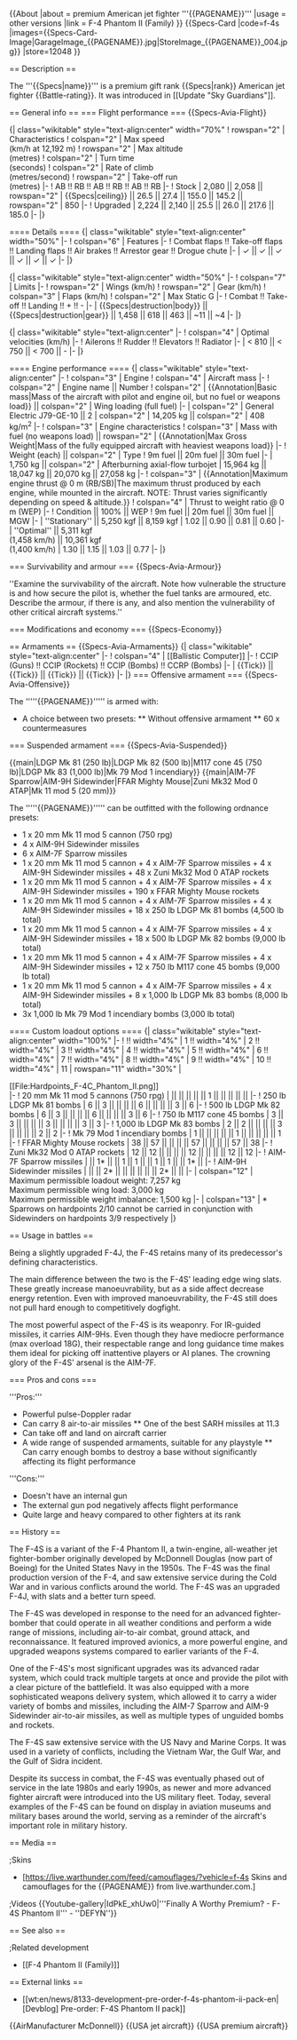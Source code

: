 {{About
|about = premium American jet fighter '''{{PAGENAME}}'''
|usage = other versions
|link = F-4 Phantom II (Family)
}}
{{Specs-Card
|code=f-4s
|images={{Specs-Card-Image|GarageImage_{{PAGENAME}}.jpg|StoreImage_{{PAGENAME}}_004.jpg}}
|store=12048
}}

== Description ==
<!-- ''In the description, the first part should be about the history of and the creation and combat usage of the aircraft, as well as its key features. In the second part, tell the reader about the aircraft in the game. Insert a screenshot of the vehicle, so that if the novice player does not remember the vehicle by name, he will immediately understand what kind of vehicle the article is talking about.'' -->
The '''{{Specs|name}}''' is a premium gift rank {{Specs|rank}} American jet fighter {{Battle-rating}}. It was introduced in [[Update "Sky Guardians"]].

== General info ==
=== Flight performance ===
{{Specs-Avia-Flight}}
<!-- ''Describe how the aircraft behaves in the air. Speed, manoeuvrability, acceleration and allowable loads - these are the most important characteristics of the vehicle.'' -->

{| class="wikitable" style="text-align:center" width="70%"
! rowspan="2" | Characteristics
! colspan="2" | Max speed<br>(km/h at 12,192 m)
! rowspan="2" | Max altitude<br>(metres)
! colspan="2" | Turn time<br>(seconds)
! colspan="2" | Rate of climb<br>(metres/second)
! rowspan="2" | Take-off run<br>(metres)
|-
! AB !! RB !! AB !! RB !! AB !! RB
|-
! Stock
| 2,080 || 2,058 || rowspan="2" | {{Specs|ceiling}} || 26.5 || 27.4 || 155.0 || 145.2 || rowspan="2" | 850
|-
! Upgraded
| 2,224 || 2,140 || 25.5 || 26.0 || 217.6 || 185.0
|-
|}

==== Details ====
{| class="wikitable" style="text-align:center" width="50%"
|-
! colspan="6" | Features
|-
! Combat flaps !! Take-off flaps !! Landing flaps !! Air brakes !! Arrestor gear !! Drogue chute
|-
| ✓ || ✓ || ✓ || ✓ || ✓ || ✓     <!-- ✓ -->
|-
|}

{| class="wikitable" style="text-align:center" width="50%"
|-
! colspan="7" | Limits
|-
! rowspan="2" | Wings (km/h)
! rowspan="2" | Gear (km/h)
! colspan="3" | Flaps (km/h)
! colspan="2" | Max Static G
|-
! Combat !! Take-off !! Landing !! + !! -
|-
| {{Specs|destruction|body}} || {{Specs|destruction|gear}} || 1,458 || 618 || 463 || ~11 || ~4
|-
|}

{| class="wikitable" style="text-align:center"
|-
! colspan="4" | Optimal velocities (km/h)
|-
! Ailerons !! Rudder !! Elevators !! Radiator
|-
| < 810 || < 750 || < 700 || -
|-
|}

==== Engine performance ====
{| class="wikitable" style="text-align:center"
|-
! colspan="3" | Engine
! colspan="4" | Aircraft mass
|-
! colspan="2" | Engine name || Number
! colspan="2" | {{Annotation|Basic mass|Mass of the aircraft with pilot and engine oil, but no fuel or weapons load}} || colspan="2" | Wing loading (full fuel)
|-
| colspan="2" | General Electric J79-GE-10 || 2
| colspan="2" | 14,205 kg || colspan="2" | 408 kg/m<sup>2</sup>
|-
! colspan="3" | Engine characteristics
! colspan="3" | Mass with fuel (no weapons load) || rowspan="2" | {{Annotation|Max Gross<br>Weight|Mass of the fully equipped aircraft with heaviest weapons load}}
|-
! Weight (each) || colspan="2" | Type
! 9m fuel || 20m fuel || 30m fuel
|-
| 1,750 kg || colspan="2" | Afterburning axial-flow turbojet
| 15,964 kg || 18,047 kg || 20,070 kg || 27,058 kg
|-
! colspan="3" | {{Annotation|Maximum engine thrust @ 0 m (RB/SB)|The maximum thrust produced by each engine, while mounted in the aircraft. NOTE: Thrust varies significantly depending on speed & altitude.}}
! colspan="4" | Thrust to weight ratio @ 0 m (WEP)
|-
! Condition || 100% || WEP
! 9m fuel || 20m fuel || 30m fuel || MGW
|-
| ''Stationary'' || 5,250 kgf || 8,159 kgf
| 1.02 || 0.90 || 0.81 || 0.60
|-
| ''Optimal'' || 5,311 kgf<br>(1,458 km/h) || 10,361 kgf<br>(1,400 km/h)
| 1.30 || 1.15 || 1.03 || 0.77
|-
|}

=== Survivability and armour ===
{{Specs-Avia-Armour}}
<!-- ''Examine the survivability of the aircraft. Note how vulnerable the structure is and how secure the pilot is, whether the fuel tanks are armoured, etc. Describe the armour, if there is any, and also mention the vulnerability of other critical aircraft systems.'' -->
''Examine the survivability of the aircraft. Note how vulnerable the structure is and how secure the pilot is, whether the fuel tanks are armoured, etc. Describe the armour, if there is any, and also mention the vulnerability of other critical aircraft systems.''

=== Modifications and economy ===
{{Specs-Economy}}

== Armaments ==
{{Specs-Avia-Armaments}}
{| class="wikitable" style="text-align:center"
|-
! colspan="4" | [[Ballistic Computer]]
|-
! CCIP (Guns) !! CCIP (Rockets) !! CCIP (Bombs) !! CCRP (Bombs)
|-
| {{Tick}} || {{Tick}} || {{Tick}} || {{Tick}}
|-
|}
=== Offensive armament ===
{{Specs-Avia-Offensive}}
<!-- ''Describe the offensive armament of the aircraft, if any. Describe how effective the cannons and machine guns are in a battle, and also what belts or drums are better to use. If there is no offensive weaponry, delete this subsection.'' -->

The '''''{{PAGENAME}}''''' is armed with:

* A choice between two presets:
** Without offensive armament
** 60 x countermeasures

=== Suspended armament ===
{{Specs-Avia-Suspended}}
<!-- ''Describe the aircraft's suspended armament: additional cannons under the wings, bombs, rockets and torpedoes. This section is especially important for bombers and attackers. If there is no suspended weaponry remove this subsection.'' -->
{{main|LDGP Mk 81 (250 lb)|LDGP Mk 82 (500 lb)|M117 cone 45 (750 lb)|LDGP Mk 83 (1,000 lb)|Mk 79 Mod 1 incendiary}}
{{main|AIM-7F Sparrow|AIM-9H Sidewinder|FFAR Mighty Mouse|Zuni Mk32 Mod 0 ATAP|Mk 11 mod 5 (20 mm)}}

The '''''{{PAGENAME}}''''' can be outfitted with the following ordnance presets:

* 1 x 20 mm Mk 11 mod 5 cannon (750 rpg)
* 4 x AIM-9H Sidewinder missiles
* 6 x AIM-7F Sparrow missiles
* 1 x 20 mm Mk 11 mod 5 cannon + 4 x AIM-7F Sparrow missiles + 4 x AIM-9H Sidewinder missiles + 48 x Zuni Mk32 Mod 0 ATAP rockets
* 1 x 20 mm Mk 11 mod 5 cannon + 4 x AIM-7F Sparrow missiles + 4 x AIM-9H Sidewinder missiles + 190 x FFAR Mighty Mouse rockets
* 1 x 20 mm Mk 11 mod 5 cannon + 4 x AIM-7F Sparrow missiles + 4 x AIM-9H Sidewinder missiles + 18 x 250 lb LDGP Mk 81 bombs (4,500 lb total)
* 1 x 20 mm Mk 11 mod 5 cannon + 4 x AIM-7F Sparrow missiles + 4 x AIM-9H Sidewinder missiles + 18 x 500 lb LDGP Mk 82 bombs (9,000 lb total)
* 1 x 20 mm Mk 11 mod 5 cannon + 4 x AIM-7F Sparrow missiles + 4 x AIM-9H Sidewinder missiles + 12 x 750 lb M117 cone 45 bombs (9,000 lb total)
* 1 x 20 mm Mk 11 mod 5 cannon + 4 x AIM-7F Sparrow missiles + 4 x AIM-9H Sidewinder missiles + 8 x 1,000 lb LDGP Mk 83 bombs (8,000 lb total)
* 3x 1,000 lb Mk 79 Mod 1 incendiary bombs (3,000 lb total)

==== Custom loadout options ====
{| class="wikitable" style="text-align:center" width="100%"
|-
! !! width="4%" | 1 !! width="4%" | 2 !! width="4%" | 3 !! width="4%" | 4 !! width="4%" | 5 !! width="4%" | 6 !! width="4%" | 7 !! width="4%" | 8 !! width="4%" | 9 !! width="4%" | 10 !! width="4%" | 11
| rowspan="11" width="30%" | <div class="ttx-image">[[File:Hardpoints_F-4C_Phantom_II.png]]</div>
|-
! 20 mm Mk 11 mod 5 cannons (750 rpg)
| || || || || || 1 || || || || ||
|-
! 250 lb LDGP Mk 81 bombs
| 6 || 3 || || || || 6 || || || || 3 || 6
|-
! 500 lb LDGP Mk 82 bombs
| 6 || 3 || || || || 6 || || || || 3 || 6
|-
! 750 lb M117 cone 45 bombs
| 3 || 3 || || || || 3 || || || || 3 || 3
|-
! 1,000 lb LDGP Mk 83 bombs
| 2 || 2 || || || || 3 || || || || 2 || 2
|-
! Mk 79 Mod 1 incendiary bombs
| 1 || || || || || 1 || || || || || 1
|-
! FFAR Mighty Mouse rockets
| 38 || 57 || || || || 57 || || || || 57 || 38
|-
! Zuni Mk32 Mod 0 ATAP rockets
| 12 || 12 || || || || 12 || || || || 12 || 12
|-
! AIM-7F Sparrow missiles
| || 1* || || 1 || 1 || || 1 || 1 || || 1* ||
|-
! AIM-9H Sidewinder missiles
| || || 2* || || || || || || 2* || ||
|-
| colspan="12" | Maximum permissible loadout weight: 7,257 kg<br>Maximum permissible wing load: 3,000 kg<br>Maximum permissible weight imbalance: 1,500 kg
|-
| colspan="13" | * Sparrows on hardpoints 2/10 cannot be carried in conjunction with Sidewinders on hardpoints 3/9 respectively
|}

== Usage in battles ==
<!-- ''Describe the tactics of playing in the aircraft, the features of using aircraft in a team and advice on tactics. Refrain from creating a "guide" - do not impose a single point of view, but instead, give the reader food for thought. Examine the most dangerous enemies and give recommendations on fighting them. If necessary, note the specifics of the game in different modes (AB, RB, SB).'' -->

Being a slightly upgraded F-4J, the F-4S retains many of its predecessor's defining characteristics. 

The main difference between the two is the F-4S' leading edge wing slats. These greatly increase manoeuvrability, but as a side affect decrease energy retention. Even with improved manoeuvrability, the F-4S still does not pull hard enough to competitively dogfight.

The most powerful aspect of the F-4S is its weaponry. For IR-guided missiles, it carries AIM-9Hs. Even though they have mediocre performance (max overload 18G), their respectable range and long guidance time makes them ideal for picking off inattentive players or AI planes. The crowning glory of the F-4S' arsenal is the AIM-7F.

=== Pros and cons ===
<!-- ''Summarise and briefly evaluate the vehicle in terms of its characteristics and combat effectiveness. Mark its pros and cons in the bulleted list. Try not to use more than 6 points for each of the characteristics. Avoid using categorical definitions such as "bad", "good" and the like - use substitutions with softer forms such as "inadequate" and "effective".'' -->

'''Pros:'''

* Powerful pulse-Doppler radar
* Can carry 8 air-to-air missiles 
** One of the best SARH missiles at 11.3
* Can take off and land on aircraft carrier
* A wide range of suspended armaments, suitable for any playstyle
** Can carry enough bombs to destroy a base without significantly affecting its flight performance

'''Cons:'''

* Doesn't have an internal gun
* The external gun pod negatively affects flight performance
* Quite large and heavy compared to other fighters at its rank

== History ==
<!-- ''Describe the history of the creation and combat usage of the aircraft in more detail than in the introduction. If the historical reference turns out to be too long, take it to a separate article, taking a link to the article about the vehicle and adding a block "/History" (example: <nowiki>https://wiki.warthunder.com/(Vehicle-name)/History</nowiki>) and add a link to it here using the <code>main</code> template. Be sure to reference text and sources by using <code><nowiki><ref></ref></nowiki></code>, as well as adding them at the end of the article with <code><nowiki><references /></nowiki></code>. This section may also include the vehicle's dev blog entry (if applicable) and the in-game encyclopedia description (under <code><nowiki>=== In-game description ===</nowiki></code>, also if applicable).'' -->

The F-4S is a variant of the F-4 Phantom II, a twin-engine, all-weather jet fighter-bomber originally developed by McDonnell Douglas (now part of Boeing) for the United States Navy in the 1950s. The F-4S was the final production version of the F-4, and saw extensive service during the Cold War and in various conflicts around the world. The F-4S was an upgraded F-4J, with slats and a better turn speed.

The F-4S was developed in response to the need for an advanced fighter-bomber that could operate in all weather conditions and perform a wide range of missions, including air-to-air combat, ground attack, and reconnaissance. It featured improved avionics, a more powerful engine, and upgraded weapons systems compared to earlier variants of the F-4.

One of the F-4S's most significant upgrades was its advanced radar system, which could track multiple targets at once and provide the pilot with a clear picture of the battlefield. It was also equipped with a more sophisticated weapons delivery system, which allowed it to carry a wider variety of bombs and missiles, including the AIM-7 Sparrow and AIM-9 Sidewinder air-to-air missiles, as well as multiple types of unguided bombs and rockets.

The F-4S saw extensive service with the US Navy and Marine Corps. It was used in a variety of conflicts, including the Vietnam War, the Gulf War, and the Gulf of Sidra incident.

Despite its success in combat, the F-4S was eventually phased out of service in the late 1980s and early 1990s, as newer and more advanced fighter aircraft were introduced into the US military fleet. Today, several examples of the F-4S can be found on display in aviation museums and military bases around the world, serving as a reminder of the aircraft's important role in military history.

== Media ==
<!-- ''Excellent additions to the article would be video guides, screenshots from the game, and photos.'' -->

;Skins

* [https://live.warthunder.com/feed/camouflages/?vehicle=f-4s Skins and camouflages for the {{PAGENAME}} from live.warthunder.com.]

;Videos
{{Youtube-gallery|IdPkE_xhUw0|'''Finally A Worthy Premium? - F-4S Phantom II''' - ''DEFYN''}}

== See also ==
<!-- ''Links to the articles on the War Thunder Wiki that you think will be useful for the reader, for example:''
* ''reference to the series of the aircraft;''
* ''links to approximate analogues of other nations and research trees.'' -->

;Related development

* [[F-4 Phantom II (Family)]]

== External links ==
<!-- ''Paste links to sources and external resources, such as:''
* ''topic on the official game forum;''
* ''other literature.'' -->

* [[wt:en/news/8133-development-pre-order-f-4s-phantom-ii-pack-en|[Devblog] Pre-order: F-4S Phantom II pack]]

{{AirManufacturer McDonnell}}
{{USA jet aircraft}}
{{USA premium aircraft}}